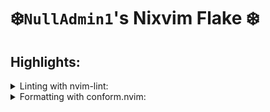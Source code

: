# ❄️`NullAdmin1`'s Nixvim Flake ❄️

## Highlights:

<details>
  <summary>Linting with nvim-lint:</summary>
  <br>
  
  | Language           | Tool                           | Nixpkgs               |
  |--------------------|--------------------------------|-----------------------|
  | `Bash`             | `shellcheck`                   | `pkgs.shellcheck`     |
  | `JSON`             | `jsonlint`                     | `jsonlint`            |
  | `C`                | `cpplint`                      | `pkgs.cpplint`        |
  | `C++`              | `cpplint`                      | `pkgs.cpplint`        |
  | `Go`               | `golangcilint`                 | `pkgs.golangci-lint`  |
  | `Lua`              | `selene`                       | `pkgs.selene`         |
  | `Python`           | `ruff`                         | `pkgs.ruff`           |
  | `Javascript`       | `eslint_d`                     | `pkgs.eslint_d`       |
  | `Javascript React` | `eslint_d`                     | `pkgs.eslint_d`       |
  | `Java`             | `checkstyle`                   | `pkgs.checkstyle`     |
  | `Rust`             | `clippy` (with `Rustaceanvim`) | `pkgs.clippy`         |
  | `CMake`            | `cmakelint`                    | `pkgs.cmake-lint`     |
  | `Nix`              | `statix`                       | `pkgs.statix`         |
  </details>

  <details>
  <summary>Formatting with conform.nvim:</summary>
  <br>

| Language           | Tool                            | Nixpkgs                   |
| ------------------ | ------------------------------- | ------------------------- |
| `Bash`             | `shellcheck`                    | `pkgs.shellcheck`         |
| `JSON`             | `prettierd`                     | `pkgs.prettierd`          |
| `C`                | `clang-format`                  | `pkgs.libclang`           |
| `C++`              | `clang-format`                  | `pkgs.libclang`           |
| `Markdown`         | `prettierd`                     | `pkgs.prettierd`          |
| `Go`               | `gofmt`                         | `pkgs.go`                 |
| `Lua`              | `stylua`                        | `pkgs.stylua`             |
| `Python`           | `ruff_format`                   | `pkgs.ruff`               |
| `HTML`             | `prettierd`                     | `pkgs.prettierd`          |
| `CSS`              | `prettierd`                     | `pkgs.prettierd`          |
| `Javascript`       | `prettierd`                     | `pkgs.prettierd`          |
| `Javascript React` | `prettierd`                     | `pkgs.prettierd`          |
| `Typescript`       | `prettierd`                     | `pkgs.prettierd`          |
| `Typescript React` | `prettierd`                     | `pkgs.prettierd`          |
| `Java`             | `google-java-format`            | `pkgs.google-java-format` |
| `Rust`             | `rustfmt` (with `Rustaceanvim`) | `pkgs.rustfmt`            |
| `CMake`            | `cmake_format`                  | `pkgs.cmake-format`       |
| `Nix`              | `alejandra`                     | `pkgs.alejandra`          |

## Configuring

To start configuring, just add or modify the nix files in `./config`.
If you add a new configuration file, remember to add it to the
[`config/default.nix`](./config/default.nix) file

## Testing your new configuration

To test your configuration simply run the following command

```
nix run .
```

## Credits

I mostly pulled a lot of code from these people

- [dc-tec](https://github.com/dc-tec/nixvim)
- [khaneliman](https://github.com/khaneliman/khanelivim)

